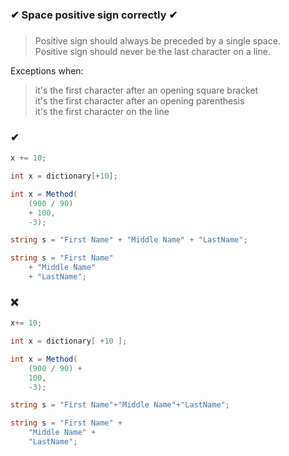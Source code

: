 ### ✔ Space positive sign correctly ✔
###

> Positive sign should always be preceded by a single space.  
> Positive sign should never be the last character on a line.  


Exceptions when:  
> it's the first character after an opening square bracket  
> it's the first character after an opening parenthesis  
> it's the first character on the line

### ✔
``` csharp
x += 10;
```
``` csharp
int x = dictionary[+10];
```
``` csharp
int x = Method(
    (900 / 90)
    + 100,
    -3);
```
``` csharp
string s = "First Name" + "Middle Name" + "LastName";
```
``` csharp
string s = "First Name"
    + "Middle Name"
    + "LastName";
```

### ❌ 
``` csharp
x+= 10;
```
``` csharp
int x = dictionary[ +10 ];
```
``` csharp
int x = Method(
    (900 / 90) +
    100,
    -3);
```
``` csharp
string s = "First Name"+"Middle Name"+"LastName";
```
``` csharp
string s = "First Name" +
    "Middle Name" +
    "LastName";
```
